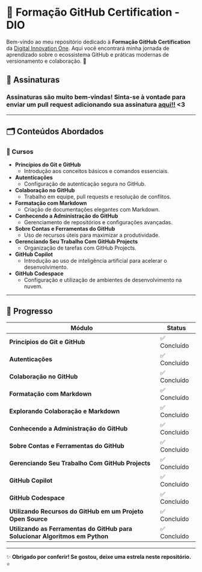 # 🚀 Formação GitHub Certification - DIO

Bem-vindo ao meu repositório dedicado à **Formação GitHub Certification** da [Digital Innovation One](https://www.dio.me/). Aqui você encontrará minha jornada de aprendizado sobre o ecossistema GitHub e práticas modernas de versionamento e colaboração. 🐙

## 🤝 Assinaturas
  ### Assinaturas são muito bem-vindas! Sinta-se à vontade para enviar um pull request adicionando sua assinatura [aqui!!](./Livro-de-Visitas.md) <3


---

## 🗂️ Conteúdos Abordados

### **📖 Cursos**
- **Princípios do Git e GitHub**  
  - Introdução aos conceitos básicos e comandos essenciais.
- **Autenticações**  
  - Configuração de autenticação segura no GitHub.
- **Colaboração no GitHub**  
  - Trabalho em equipe, pull requests e resolução de conflitos.
- **Formatação com Markdown**  
  - Criação de documentações elegantes com Markdown.
- **Conhecendo a Administração do GitHub**  
  - Gerenciamento de repositórios e configurações avançadas.
- **Sobre Contas e Ferramentas do GitHub**  
  - Uso de recursos úteis para maximizar a produtividade.
- **Gerenciando Seu Trabalho Com GitHub Projects**  
  - Organização de tarefas com GitHub Projects.
- **GitHub Copilot**  
  - Introdução ao uso de inteligência artificial para acelerar o desenvolvimento.
- **GitHub Codespace**  
  - Configuração e utilização de ambientes de desenvolvimento na nuvem.
---

## 🎯 Progresso

| Módulo                                               | Status       |
| ---------------------------------------------------- | ------------ |
| **Princípios do Git e GitHub**                      | ✅ Concluído |
| **Autenticações**                                   | ✅ Concluído |
| **Colaboração no GitHub**                           | ✅ Concluído |
| **Formatação com Markdown**                         | ✅ Concluído |
| **Explorando Colaboração e Markdown**               | ✅ Concluído |
| **Conhecendo a Administração do GitHub**            | ✅ Concluído|
| **Sobre Contas e Ferramentas do GitHub**            | ✅ Concluído |
| **Gerenciando Seu Trabalho Com GitHub Projects**    | ✅ Concluído |
| **GitHub Copilot**                                  | ✅ Concluído |
| **GitHub Codespace**                                | ✅ Concluído |
| **Utilizando Recursos do GitHub em um Projeto Open Source** | ✅ Concluído |
| **Utilizando as Ferramentas do GitHub para Solucionar Algoritmos em Python** | ✅ Concluído |


---

✨ **Obrigado por conferir! Se gostou, deixe uma estrela neste repositório.** ⭐




   

